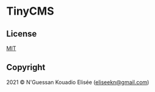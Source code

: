 # TinyCMS

## License
[MIT](https://opensource.org/licenses/MIT)

## Copyright
2021 © N'Guessan Kouadio Elisée (eliseekn@gmail.com)
